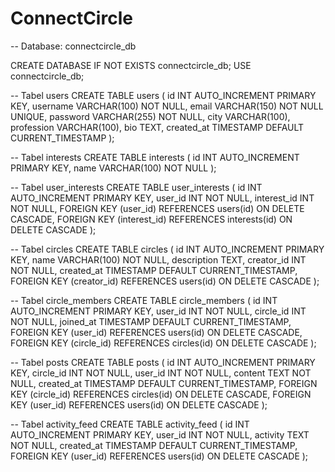 ﻿# ConnectCircle

 
-- Database: connectcircle_db

CREATE DATABASE IF NOT EXISTS connectcircle_db;
USE connectcircle_db;

-- Tabel users
CREATE TABLE users (
    id INT AUTO_INCREMENT PRIMARY KEY,
    username VARCHAR(100) NOT NULL,
    email VARCHAR(150) NOT NULL UNIQUE,
    password VARCHAR(255) NOT NULL,
    city VARCHAR(100),
    profession VARCHAR(100),
    bio TEXT,
    created_at TIMESTAMP DEFAULT CURRENT_TIMESTAMP
);

-- Tabel interests
CREATE TABLE interests (
    id INT AUTO_INCREMENT PRIMARY KEY,
    name VARCHAR(100) NOT NULL
);

-- Tabel user_interests
CREATE TABLE user_interests (
    id INT AUTO_INCREMENT PRIMARY KEY,
    user_id INT NOT NULL,
    interest_id INT NOT NULL,
    FOREIGN KEY (user_id) REFERENCES users(id) ON DELETE CASCADE,
    FOREIGN KEY (interest_id) REFERENCES interests(id) ON DELETE CASCADE
);

-- Tabel circles
CREATE TABLE circles (
    id INT AUTO_INCREMENT PRIMARY KEY,
    name VARCHAR(100) NOT NULL,
    description TEXT,
    creator_id INT NOT NULL,
    created_at TIMESTAMP DEFAULT CURRENT_TIMESTAMP,
    FOREIGN KEY (creator_id) REFERENCES users(id) ON DELETE CASCADE
);

-- Tabel circle_members
CREATE TABLE circle_members (
    id INT AUTO_INCREMENT PRIMARY KEY,
    user_id INT NOT NULL,
    circle_id INT NOT NULL,
    joined_at TIMESTAMP DEFAULT CURRENT_TIMESTAMP,
    FOREIGN KEY (user_id) REFERENCES users(id) ON DELETE CASCADE,
    FOREIGN KEY (circle_id) REFERENCES circles(id) ON DELETE CASCADE
);

-- Tabel posts
CREATE TABLE posts (
    id INT AUTO_INCREMENT PRIMARY KEY,
    circle_id INT NOT NULL,
    user_id INT NOT NULL,
    content TEXT NOT NULL,
    created_at TIMESTAMP DEFAULT CURRENT_TIMESTAMP,
    FOREIGN KEY (circle_id) REFERENCES circles(id) ON DELETE CASCADE,
    FOREIGN KEY (user_id) REFERENCES users(id) ON DELETE CASCADE
);

-- Tabel activity_feed
CREATE TABLE activity_feed (
    id INT AUTO_INCREMENT PRIMARY KEY,
    user_id INT NOT NULL,
    activity TEXT NOT NULL,
    created_at TIMESTAMP DEFAULT CURRENT_TIMESTAMP,
    FOREIGN KEY (user_id) REFERENCES users(id) ON DELETE CASCADE
);

